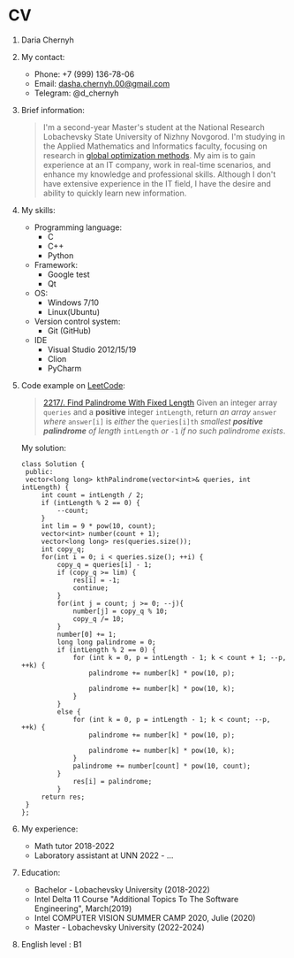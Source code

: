 # **CV**
1. Daria Chernyh
2. My contact:
   * Phone: +7 (999) 136-78-06
   * Email: dasha.chernyh.00@gmail.com
   * Telegram: @d_chernyh
3. Brief information:
   >I'm a second-year Master's student at the National Research Lobachevsky State University of Nizhny Novgorod. 
   > I'm studying in the Applied Mathematics and Informatics faculty, focusing on research in [global optimization methods][1].
   > My aim is to gain experience at an IT company, work in real-time scenarios, and enhance my knowledge and professional
   > skills. Although I don't have extensive experience in the IT field, I have the desire and ability to quickly learn 
   > new information.
   > 
   > [1]:http://omega.sp.susu.ru/pavt2023/poster/018.pdf
4. My skills:
   * Programming language:
     * C
     * C++
     * Python
   * Framework:
     * Google test
     * Qt
   * OS:
     * Windows 7/10
     * Linux(Ubuntu)
   * Version control system:
     * Git (GitHub)
   * IDE
     * Visual Studio 2012/15/19
     * Clion
     * PyCharm
5. Code example on [LeetCode](https://leetcode.com/):
   >    [2217/. Find Palindrome With Fixed Length](https://leetcode.com/problems/find-palindrome-with-fixed-length/) 
   >    Given an integer array `queries` and a **positive** integer `intLength`, return *an array* `answer` *where* `answer[i]`
   >    is *either* the `queries[i]th` *smallest* ***positive palindrome*** *of length* `intLength` *or* `-1` *if no such 
   >    palindrome exists*.
    
      My solution:
      ````
      class Solution {
       public:
       vector<long long> kthPalindrome(vector<int>& queries, int intLength) {
           int count = intLength / 2;
           if (intLength % 2 == 0) {
               --count;
           }
           int lim = 9 * pow(10, count);
           vector<int> number(count + 1);
           vector<long long> res(queries.size());
           int copy_q;
           for(int i = 0; i < queries.size(); ++i) {
               copy_q = queries[i] - 1;
               if (copy_q >= lim) {
                   res[i] = -1;
                   continue;
               }
               for(int j = count; j >= 0; --j){
                   number[j] = copy_q % 10;
                   copy_q /= 10; 
               }
               number[0] += 1;
               long long palindrome = 0;
               if (intLength % 2 == 0) {
                   for (int k = 0, p = intLength - 1; k < count + 1; --p, ++k) {
                       palindrome += number[k] * pow(10, p);

                       palindrome += number[k] * pow(10, k);
                   }
               }
               else {
                   for (int k = 0, p = intLength - 1; k < count; --p, ++k) {
                       palindrome += number[k] * pow(10, p);

                       palindrome += number[k] * pow(10, k);
                   }
                   palindrome += number[count] * pow(10, count);
               }
                   res[i] = palindrome;
               }
           return res;
       }
    };
    ````
6. My experience:
   * Math tutor 2018-2022
   * Laboratory assistant at UNN 2022 - ...
7. Education:
   * Bachelor - Lobachevsky University (2018-2022) 
   * Intel Delta 11 Course "Additional Topics To The Software Engineering", March(2019)
   * Intel COMPUTER VISION SUMMER CAMP 2020, Julie (2020)
   * Master - Lobachevsky University (2022-2024)
8. English level : B1

